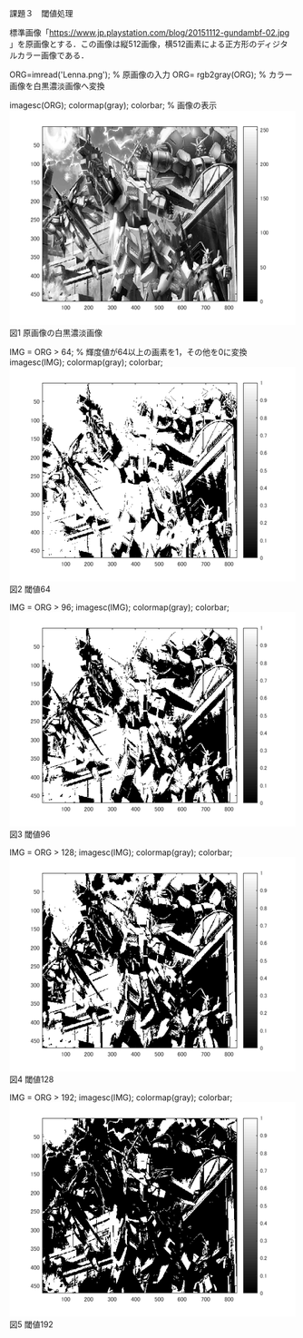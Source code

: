 課題３　閾値処理

標準画像「https://www.jp.playstation.com/blog/20151112-gundambf-02.jpg 」を原画像とする．この画像は縦512画像，横512画素による正方形のディジタルカラー画像である．

ORG=imread('Lenna.png'); % 原画像の入力
ORG= rgb2gray(ORG); % カラー画像を白黒濃淡画像へ変換

imagesc(ORG); colormap(gray); colorbar; % 画像の表示
![原画像](https://raw.githubusercontent.com/YumaTokuhashi/lecture_image_processing/master/3-1.bmp)  
図1 原画像の白黒濃淡画像

IMG = ORG > 64; % 輝度値が64以上の画素を1，その他を0に変換
imagesc(IMG); colormap(gray); colorbar;
![原画像](https://raw.githubusercontent.com/YumaTokuhashi/lecture_image_processing/master/3-2.bmp)  
図2 閾値64

IMG = ORG > 96;
imagesc(IMG); colormap(gray); colorbar;
![原画像](https://raw.githubusercontent.com/YumaTokuhashi/lecture_image_processing/master/3-3.bmp)  
図3 閾値96

IMG = ORG > 128;
imagesc(IMG); colormap(gray); colorbar;
![原画像](https://raw.githubusercontent.com/YumaTokuhashi/lecture_image_processing/master/3-4.bmp)  
図4 閾値128

IMG = ORG > 192;
imagesc(IMG); colormap(gray); colorbar;
![原画像](https://raw.githubusercontent.com/YumaTokuhashi/lecture_image_processing/master/3-5.bmp)  
図5 閾値192
